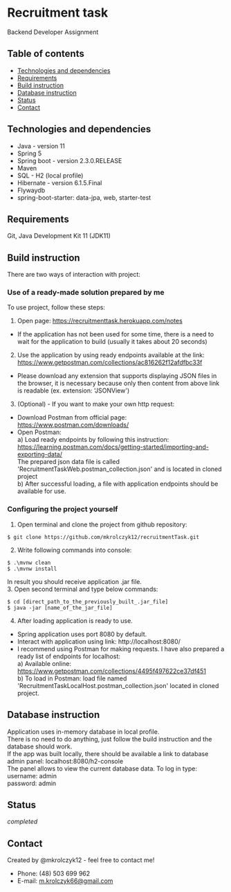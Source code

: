 # Recruitment task
Backend Developer Assignment

## Table of contents
- [Technologies and dependencies](#technologies-and-dependencies)
- [Requirements](#requirements)
- [Build instruction](#build-instruction)
- [Database instruction](#database-instruction)
- [Status](#status)
- [Contact](#contact)

## Technologies and dependencies
* Java - version 11
* Spring 5
* Spring boot - version 2.3.0.RELEASE
* Maven
* SQL - H2 (local profile)
* Hibernate - version 6.1.5.Final
* Flywaydb
* spring-boot-starter: data-jpa, web, starter-test

## Requirements
Git, Java Development Kit 11 (JDK11) <br />

## Build instruction
There are two ways of interaction with project: <br />
### Use of a ready-made solution prepared by me <br />
To use project, follow these steps: <br />
1. Open page: https://recruitmenttask.herokuapp.com/notes <br />
- If the application has not been used for some time, there is a need to wait for the application to build (usually it takes about 20 seconds) <br />
2. Use the application by using ready endpoints available at the link: https://www.getpostman.com/collections/ac816262f12afdfbc33f <br />
- Please download any extension that supports displaying JSON files in the browser, it is necessary because only then content from above link is readable (ex. extension: 'JSONView')
3. (Optional) - If you want to make your own http request:
- Download Postman from official page: https://www.postman.com/downloads/ <br />
- Open Postman: <br />
a) Load ready endpoints by following this instruction: https://learning.postman.com/docs/getting-started/importing-and-exporting-data/ <br />
The prepared json data file is called 'RecruitmentTaskWeb.postman_collection.json' and is located in cloned project <br />
b) After successful loading, a file with application endpoints should be available for use.
### Configuring the project yourself <br />
1. Open terminal and clone the project from github repository:
```
$ git clone https://github.com/mkrolczyk12/recruitmentTask.git
```
2. Write following commands into console:
```
$ .\mvnw clean
$ .\mvnw install
```
In result you should receive application .jar file. <br />
3. Open second terminal and type below commands:
```
$ cd [direct_path_to_the_previously_built_.jar_file]
$ java -jar [name_of_the_jar_file]
```
4. After loading application is ready to use. <br />
- Spring application uses port 8080 by default. <br />
- Interact with application using link: http://localhost:8080/ <br />
- I recommend using Postman for making requests. I have also prepared a ready list of endpoints for localhost: <br />
a) Available online: https://www.getpostman.com/collections/4495f497622ce37df451 <br />
b) To load in Postman: load file named 'RecruitmentTaskLocalHost.postman_collection.json' located in cloned project. <br />

## Database instruction
Application uses in-memory database in local profile. <br />
There is no need to do anything, just follow the build instruction and the database should work. <br />
If the app was built locally, there should be available a link to database admin panel: localhost:8080/h2-console <br />
The panel allows to view the current database data. To log in type: <br />
username: admin <br />
password: admin

## Status

_completed_

## Contact

Created by @mkrolczyk12 - feel free to contact me!

- Phone: (48) 503 699 962
- E-mail: m.krolczyk66@gmail.com
